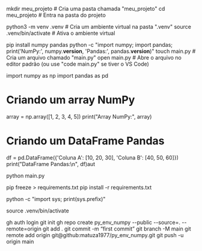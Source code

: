 mkdir meu_projeto  # Cria uma pasta chamada "meu_projeto"
cd meu_projeto  # Entra na pasta do projeto

python3 -m venv .venv  # Cria um ambiente virtual na pasta ".venv"
source .venv/bin/activate  # Ativa o ambiente virtual

pip install numpy pandas
python -c "import numpy; import pandas; print('NumPy:', numpy.__version__, 'Pandas:', pandas.__version__)"
touch main.py  # Cria um arquivo chamado "main.py"
open main.py  # Abre o arquivo no editor padrão (ou use "code main.py" se tiver o VS Code)

import numpy as np
import pandas as pd

# Criando um array NumPy
array = np.array([1, 2, 3, 4, 5])
print("Array NumPy:", array)

# Criando um DataFrame Pandas
df = pd.DataFrame({'Coluna A': [10, 20, 30], 'Coluna B': [40, 50, 60]})
print("DataFrame Pandas:\n", df)aut


python main.py

pip freeze > requirements.txt
pip install -r requirements.txt



python -c "import sys; print(sys.prefix)"

source .venv/bin/activate

gh auth login
git init
gh repo create py_env_numpy --public --source=. --remote=origin
git add .
git commit -m “first commit”
git branch -M main
git remote add origin git@github:matuza1977/py_env_numpy.git
git push -u origin main

